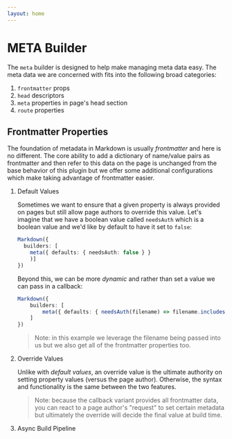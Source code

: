 ```yaml
---
layout: home
---
```


# META Builder

The `meta` builder is designed to help make managing meta data easy. The meta data we are concerned with fits into the following broad categories:

1. `frontmatter` props
2. `head` descriptors
3. `meta` properties in page's head section
4. `route` properties

## Frontmatter Properties

The foundation of metadata in Markdown is usually _frontmatter_ and here is no different. The core ability to add a dictionary of name/value pairs as frontmatter and then refer to this data on the
page is unchanged from the base behavior of this plugin but we offer some additional configurations which make taking advantage of frontmatter easier.

1. Default Values

    Sometimes we want to ensure that a given property is always provided on pages but still allow page authors to override this value. Let's imagine that we have a boolean value called `needsAuth` which is a boolean value and we'd like by default to have it set to `false`:

    ```ts
    Markdown({
      builders: [
        meta({ defaults: { needsAuth: false } }
        )]
    })
    ```

    Beyond this, we can be more _dynamic_ and rather than set a value we can pass in a callback:

    ```ts
    Markdown({ 
        builders: [
            meta({ defaults: { needsAuth(filename) => filename.includes('secure') ? true : false } )
        ]
    })
    ```

    > Note: in this example we leverage the filename being passed into us but we also get all of
    > the frontmatter properties too.

2. Override Values

    Unlike with _default values_, an override value is the ultimate authority on setting property values (versus the page author). Otherwise, the syntax and functionality is the same between the two features.

    > Note: because the callback variant provides all frontmatter data, you can react to a page author's "request" to set certain metadata but ultimately the override will decide the final value at build time.

3. Async Build Pipeline
